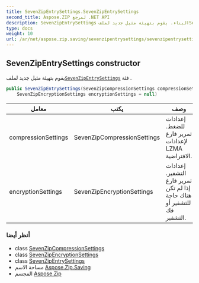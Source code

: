 ```yaml
---
title: SevenZipEntrySettings.SevenZipEntrySettings
second_title: Aspose.ZIP لمرجع .NET API
description: SevenZipEntrySettings البناء. يقوم بتهيئة مثيل جديد لملفSevenZipEntrySettings فئة .
type: docs
weight: 10
url: /ar/net/aspose.zip.saving/sevenzipentrysettings/sevenzipentrysettings/
---
```

## SevenZipEntrySettings constructor

يقوم بتهيئة مثيل جديد لملف[`SevenZipEntrySettings`](../) فئة .

```csharp
public SevenZipEntrySettings(SevenZipCompressionSettings compressionSettings = null, 
    SevenZipEncryptionSettings encryptionSettings = null)
```

| معامل | يكتب | وصف |
| --- | --- | --- |
| compressionSettings | SevenZipCompressionSettings | إعدادات للضغط. تمرير فارغ لإعدادات LZMA الافتراضية. |
| encryptionSettings | SevenZipEncryptionSettings | إعدادات التشفير. تمرير فارغ إذا لم تكن هناك حاجة للتشفير أو فك التشفير. |

### أنظر أيضا

* class [SevenZipCompressionSettings](../../sevenzipcompressionsettings/)
* class [SevenZipEncryptionSettings](../../sevenzipencryptionsettings/)
* class [SevenZipEntrySettings](../)
* مساحة الاسم [Aspose.Zip.Saving](../../sevenzipentrysettings/)
* المجسم [Aspose.Zip](../../../)


